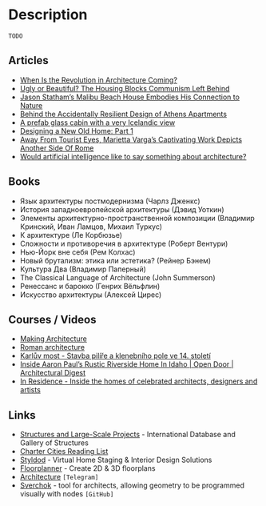 # Description

`TODO`


## Articles

- [When Is the Revolution in Architecture Coming?](https://www.currentaffairs.org/2021/04/when-is-the-revolution-in-architecture-coming)
- [Ugly or Beautiful? The Housing Blocks Communism Left Behind](https://www.wired.com/story/communist-housing-blocks-gallery/)
- [Jason Statham’s Malibu Beach House Embodies His Connection to Nature](https://www.architecturaldigest.com/story/jason-statham-malibu-house)
- [Behind the Accidentally Resilient Design of Athens Apartments](https://www.bloomberg.com/news/features/2020-07-15/the-design-history-of-athens-iconic-apartments)
- [A prefab glass cabin with a very Icelandic view](https://archive.curbed.com/2020/5/12/21255300/glass-cabins-iceland-retreat-ood-house)
- [Designing a New Old Home: Part 1](https://simonsarris.medium.com/designing-a-new-old-home-part-1-cf298b58ed41)
- [Away From Tourist Eyes, Marietta Varga’s Captivating Work Depicts Another Side Of Rome](https://www.ignant.com/2020/02/20/away-from-tourist-eyes-marietta-vargas-captivating-work-depicts-another-side-of-rome/)
- [Would artificial intelligence like to say something about architecture?](https://archinect.com/news/article/150133371/would-artificial-intelligence-like-to-say-something-about-architecture)


## Books

- Язык архитектуры постмодернизма (Чарлз Дженкс)
- История западноевропейской архитектуры (Дэвид Уоткин)
- Элементы архитектурно-пространственной композиции (Владимир Кринский, Иван Ламцов, Михаил Туркус)
- К архитектуре (Ле Корбюзье)
- Сложности и противоречия в архитектуре (Роберт Вентури)
- Нью-Йорк вне себя (Рем Колхас)
- Новый брутализм: этика или эстетика? (Рейнер Бэнем)
- Культура Два (Владимир Паперный)
- The Classical Language of Architecture (John Summerson)
- Ренессанс и барокко (Генрих Вёльфлин)
- Искусство архитектуры (Алексей Цирес)


## Courses / Videos

- [Making Architecture](https://www.coursera.org/learn/making-architecture)
- [Roman architecture](https://www.coursera.org/learn/roman-architecture)
- [Karlův most - Stavba pilíře a klenebního pole ve 14. století](https://youtu.be/nJgD6gyi0Wk)
- [Inside Aaron Paul’s Rustic Riverside Home In Idaho | Open Door | Architectural Digest](https://youtu.be/D-qQneOnJl0)
- [In Residence - Inside the homes of celebrated architects, designers and artists](https://youtube.com/playlist?list=PLuu-TPQ2CJp3DofoAWABBgTHoMvcADp7x)


## Links

- [Structures and Large-Scale Projects](https://structurae.net/en/structures/) - International Database and Gallery of Structures
- [Charter Cities Reading List](https://www.chartercitiesinstitute.org/reading)
- [Styldod](https://www.styldod.com/) - Virtual Home Staging & Interior Design Solutions
- [Floorplanner](https://floorplanner.com/) - Create 2D & 3D floorplans
- [Architecture](https://t.me/Architecture2021) `[Telegram]`
- [Sverchok](https://github.com/nortikin/sverchok) - tool for architects, allowing geometry to be programmed visually with nodes `[GitHub]`
